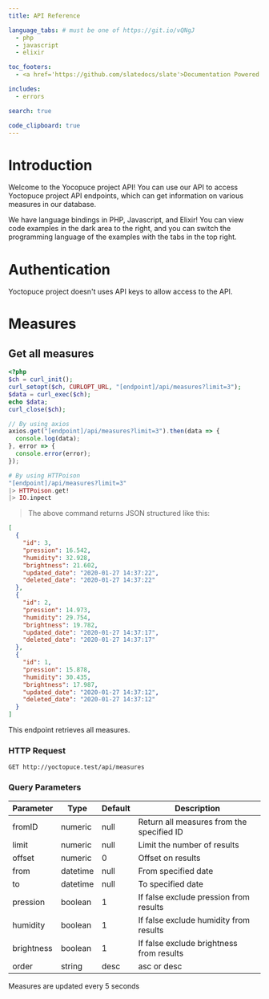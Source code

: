 ```yaml
---
title: API Reference

language_tabs: # must be one of https://git.io/vQNgJ
  - php
  - javascript
  - elixir

toc_footers:
  - <a href='https://github.com/slatedocs/slate'>Documentation Powered by Slate</a>

includes:
  - errors

search: true

code_clipboard: true
---
```


# Introduction

Welcome to the Yocopuce project API! You can use our API to access Yoctopuce project API endpoints, which can get information on various measures in our database.

We have language bindings in PHP, Javascript, and Elixir! You can view code examples in the dark area to the right, and you can switch the programming language of the examples with the tabs in the top right.

# Authentication

Yoctopuce project doesn't uses API keys to allow access to the API.

# Measures

## Get all measures

``` php
<?php
$ch = curl_init(); 
curl_setopt($ch, CURLOPT_URL, "[endpoint]/api/measures?limit=3"); 
$data = curl_exec($ch); 
echo $data;
curl_close($ch);
```

``` javascript
// By using axios
axios.get("[endpoint]/api/measures?limit=3").then(data => {
  console.log(data);
}, error => {
  console.error(error);
});
```

``` elixir
# By using HTTPoison
"[endpoint]/api/measures?limit=3"
|> HTTPoison.get!
|> IO.inpect
```

> The above command returns JSON structured like this:

``` json
[
  {
    "id": 3,
    "pression": 16.542,
    "humidity": 32.928,
    "brightness": 21.602,
    "updated_date": "2020-01-27 14:37:22",
    "deleted_date": "2020-01-27 14:37:22"
  },
  {
    "id": 2,
    "pression": 14.973,
    "humidity": 29.754,
    "brightness": 19.782,
    "updated_date": "2020-01-27 14:37:17",
    "deleted_date": "2020-01-27 14:37:17"
  },
  {
    "id": 1,
    "pression": 15.878,
    "humidity": 30.435,
    "brightness": 17.987,
    "updated_date": "2020-01-27 14:37:12",
    "deleted_date": "2020-01-27 14:37:12"
  }
]
```

This endpoint retrieves all measures.

### HTTP Request

`GET http://yoctopuce.test/api/measures`

### Query Parameters

Parameter | Type | Default | Description
--- | --- | --- | ---
fromID | numeric | null | Return all measures from the specified ID
limit | numeric | null | Limit the number of results
offset | numeric | 0 | Offset on results
from | datetime | null | From specified date
to | datetime | null | To specified date
pression | boolean | 1 | If false exclude pression from results
humidity | boolean | 1 | If false exclude humidity from results
brightness | boolean | 1 | If false exclude brightness from results
order | string | desc | asc or desc

<aside class="notice">
Measures are updated every 5 seconds
</aside>


